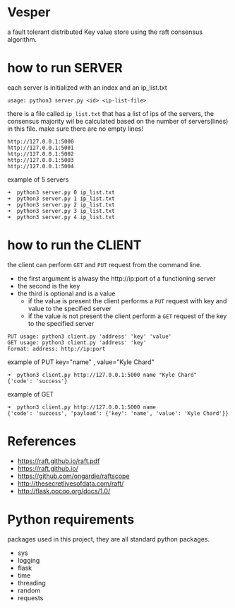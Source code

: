 # Vesper
a fault tolerant distributed Key value store using the raft consensus algorithm.

# how to run SERVER
each server is initialized with an index and an ip_list.txt
```
usage: python3 server.py <id> <ip-list-file>
```

there is a file called `ip_list.txt` that has a list of ips of the servers, the consensus majority wil be calculated based on the number of servers(lines) in this file. make sure there are no empty lines!

```
http://127.0.0.1:5000
http://127.0.0.1:5001
http://127.0.0.1:5002
http://127.0.0.1:5003
http://127.0.0.1:5004
```

 example of 5 servers
```
➜  python3 server.py 0 ip_list.txt
➜  python3 server.py 1 ip_list.txt
➜  python3 server.py 2 ip_list.txt
➜  python3 server.py 3 ip_list.txt
➜  python3 server.py 4 ip_list.txt
```

# how to run the CLIENT
the client can perform `GET` and `PUT` request from the command line.
- the first argument is alwasy the http://ip:port of a functioning server
- the second is the key
- the third is optional and is a value
  - if the value is present the client performs a `PUT` request with key and value to the specified server
  - if the value is not present the client perform a `GET` request of the key to the specified server

```
PUT usage: python3 client.py 'address' 'key' 'value'
GET usage: python3 client.py 'address' 'key'
Format: address: http://ip:port
```

example of PUT key="name" , value="Kyle Chard"
```
➜  python3 client.py http://127.0.0.1:5000 name "Kyle Chard"
{'code': 'success'}
```
example of GET
```
➜  python3 client.py http://127.0.0.1:5000 name 
{'code': 'success', 'payload': {'key': 'name', 'value': 'Kyle Chard'}}
```

# References
- https://raft.github.io/raft.pdf
- https://raft.github.io/
- https://github.com/ongardie/raftscope
- http://thesecretlivesofdata.com/raft/
- http://flask.pocoo.org/docs/1.0/

# Python requirements
packages used in this project, they are all standard python packages.
- sys
- logging
- flask
- time
- threading
- random
- requests
